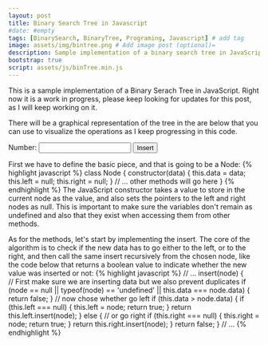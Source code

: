 ```yaml
---
layout: post
title: Binary Search Tree in Javascript
#date: #empty
tags: [BinarySearch, BinaryTree, Programing, Javascript] # add tag
image: assets/img/bintree.png # Add image post (optional)=
description: Sample implementation of a binary search tree in JavaScript. # Add post description (optional)
bootstrap: true
script: assets/js/binTree.min.js
---
```

This is a sample implementation of a Binary Serach Tree in JavaScript. Right now it is a work in progress, please
keep looking for updates for this post, as I will keep working on it.

There will be a graphical representation of the tree in the are below that you can use to visualize the operations
as I keep progressing in this code.

<canvas id="tree" width="600" height="500" ></canvas>

<label for="number">Number:</label>
<input type="text" id="number" name="number">
<button class="ui-button ui-widget ui-corner-all" id='insert'>Insert</button>

First we have to define the basic piece, and that is going to be a Node:
{% highlight javascript %}
class Node {
  constructor(data) {
    this.data = data;
    this.left = null;
    this.right = null;
  }
  // ... other methods will go here
}
{% endhighlight %}
The JavaScript constructor takes a value to store in the current node as the value, and also
sets the pointers to the left and right nodes as null. This is important to make sure the variables
don't remain as undefined and also that they exist when accessing them from other methods.

As for the methods, let's start by implementing the insert. The core of the algorithm is to check
if the new data has to go either to the left, or to the right, and then call the same insert recursively
from the chosen node, like the code below that returns a boolean value to indicate whether the new value
was inserted or not:
{% highlight javascript %}
// ...
  insert(node) {    
    // First make sure we are inserting data but we also prevent duplicates
    if (node == null || typeof(node) == 'undefined' || this.data === node.data) {
      return false;
    }
    // now chose whether go left
    if (this.data > node.data) {
      if (this.left === null) {
        this.left = node;
        return true;
      }
      return this.left.insert(node);
    } else {
      // or go right
      if (this.right === null) {
        this.right = node;
        return true;
      }
      return this.right.insert(node);
    }
    return false;
  }
// ...
{% endhighlight %}
